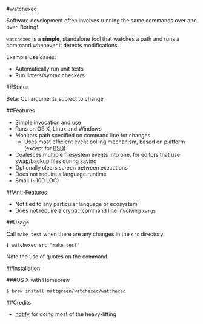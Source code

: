#watchexec

Software development often involves running the same commands over and over. Boring!

`watchexec` is a **simple**, standalone tool that watches a path and runs a command whenever it detects modifications.

Example use cases:

* Automatically run unit tests
* Run linters/syntax checkers

##Status

Beta: CLI arguments subject to change

##Features

* Simple invocation and use
* Runs on OS X, Linux and Windows
* Monitors path specified on command line for changes
	* Uses most efficient event polling mechanism, based on platform (except for [BSD](https://github.com/passcod/rsnotify#todo))
* Coalesces multiple filesystem events into one, for editors that use swap/backup files during saving
* Optionally clears screen between executions
* Does not require a language runtime
* Small (~100 LOC)

##Anti-Features

* Not tied to any particular language or ecosystem
* Does not require a cryptic command line involving `xargs`

##Usage

Call `make test` when there are any changes in the `src` directory:

    $ watchexec src "make test"

Note the use of quotes on the command.

##Installation

###OS X with Homebrew

    $ brew install mattgreen/watchexec/watchexec

##Credits

* [notify](https://github.com/passcod/rsnotify) for doing most of the heavy-lifting
